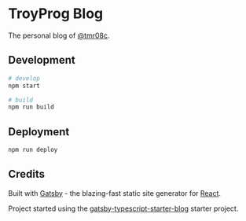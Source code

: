 # TroyProg Blog

The personal blog of [@tmr08c](https://github.com/tmr08c/).


## Development

```bash
# develop
npm start

# build
npm run build
```

## Deployment

```bash
npm run deploy
```

## Credits

Built with [Gatsby](https://www.gatsbyjs.org/) - the blazing-fast static site generator for [React](https://facebook.github.io/react/).

Project started using the [gatsby-typescript-starter-blog](https://github.com/frnki/gatsby-typescript-starter-blog) starter project.
